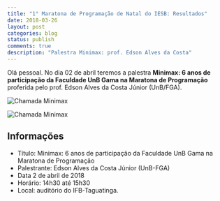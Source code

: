 ```yaml
---
title: "1° Maratona de Programação de Natal do IESB: Resultados"
date: 2018-03-26
layout: post
categories: blog
status: publish
comments: true
description: "Palestra Minimax: prof. Edson Alves da Costa"
---
```



Olá pessoal. No dia 02 de abril teremos a palestra **Minimax: 6 anos de participação da Faculdade UnB Gama na Maratona de Programação** proferida pelo prof. Edson Alves da Costa Júnior (UnB/FGA).

![Chamada Minimax]({{site.url}}/assets/palestras/minimax-edson/chamada-minimax-0.png)

![Chamada Minimax]({{site.url}}/assets/palestras/minimax-edson/chamada-minimax-1.png)


## Informações

* Título: Minimax: 6 anos de participação da Faculdade UnB Gama na Maratona de Programação
* Palestrante: Edson Alves da Costa Júnior (UnB-FGA)
* Data 2 de abril de 2018 
* Horário:  14h30 até 15h30 
* Local: auditório do IFB-Taguatinga.

